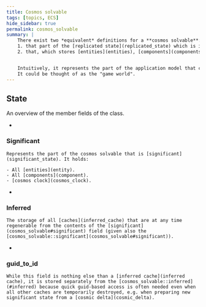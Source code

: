 ```yaml
---
title: Cosmos solvable
tags: [topics, ECS] 
hide_sidebar: true
permalink: cosmos_solvable
summary: |
    There exist two *equivalent* definitions for a **cosmos solvable**:  
    1. that part of the [replicated state](replicated_state) which is in any way mutable by a [solver](solver);  
    2. that, which stores [entities](entities), [components](components), the [cosmos clock](cosmos_clock) and all [caches inferred](inferred_state) from the three.  


    Intuitively, it represents the part of the application model that continuously changes as the time flows forward.  
    It could be thought of as the "game world".  
---
```


## State

An overview of the member fields of the class.


- 
### Significant

    Represents the part of the cosmos solvable that is [significant](significant_state). It holds:
    
    - All [entities](entity).
    - All [components](component).
    - [cosmos clock](cosmos_clock).
    

- 
### Inferred

    The storage of all [caches](inferred_cache) that are at any time regenerable from the contents of the [significant](cosmos_solvable#significant) field (given also the [cosmos_solvable::significant](cosmos_solvable#significant)).

- 
### guid_to_id

    While this field is nothing else than a [inferred cache](inferred cache), it is stored separately from the [cosmos_solvable::inferred](#inferred) because quick guid-based access is often needed even when all other caches are temporarily destroyed, e.g. when preparing new significant state from a [cosmic delta](cosmic_delta). 

